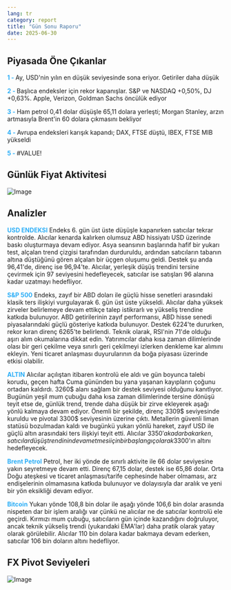 ```yaml
---
lang: tr
category: report
title: "Gün Sonu Raporu"
date: 2025-06-30
---
```



<h2>Piyasada Öne Çıkanlar</h2>
<strong style="color: #2caef7;">1 - </strong> Ay, USD'nin yılın en düşük seviyesinde sona eriyor. Getiriler daha düşük

<strong style="color: #2caef7;">2 - </strong> Başlıca endeksler için rekor kapanışlar. S&P ve NASDAQ +0,50%, DJ +0,63%. Apple, Verizon, Goldman Sachs öncülük ediyor 


<strong style="color: #2caef7;">3 - </strong> Ham petrol 0,41 dolar düşüşle 65,11 dolara yerleşti; Morgan Stanley, arzın artmasıyla Brent'in 60 dolara çıkmasını bekliyor

<strong style="color: #2caef7;">4 - </strong> Avrupa endeksleri karışık kapandı; DAX, FTSE düştü, IBEX, FTSE MIB yükseldi

<strong style="color: #2caef7;">5 - </strong> #VALUE!



<h2>Günlük Fiyat Aktivitesi</h2>
<img src="https://markleighedu.github.io/img/Jun-2025/30-Jun-2025/price.jpg" alt="Image"/>

<h2>Analizler</h2>
<strong style="color: #2caef7;">USD ENDEKSI</strong> Endeks 6. gün üst üste düşüşle kapanırken satıcılar tekrar kontrolde. Alıcılar kenarda kalırken olumsuz ABD hissiyatı USD üzerinde baskı oluşturmaya devam ediyor. Asya seansının başlarında hafif bir yukarı test, alçalan trend çizgisi tarafından durduruldu, ardından satıcıların tabanın altına düştüğünü gören alçalan bir üçgen oluşumu geldi. Destek şu anda 96,41'de, direnç ise 96,94'te. Alıcılar, yerleşik düşüş trendini tersine çevirmek için 97 seviyesini hedefleyecek, satıcılar ise satışları 96 alanına kadar uzatmayı hedefliyor.

<strong style="color: #2caef7;">S&P 500</strong> Endeks, zayıf bir ABD doları ile güçlü hisse senetleri arasındaki klasik ters ilişkiyi vurgulayarak 6. gün üst üste yükseldi. Alıcılar daha yüksek zirveler belirlemeye devam ettikçe talep istikrarlı ve yükseliş trendine katkıda bulunuyor. ABD getirilerinin zayıf performansı, ABD hisse senedi piyasalarındaki güçlü gösteriye katkıda bulunuyor. Destek 6224'te dururken, rekor kıran direnç 6265'te belirlendi. Teknik olarak, RSI'nin 71'de olduğu aşırı alım okumalarına dikkat edin. Yatırımcılar daha kısa zaman dilimlerinde olası bir geri çekilme veya sınırlı geri çekilmeyi izlerken denkleme kar alımını ekleyin. Yeni ticaret anlaşması duyurularının da boğa piyasası üzerinde etkisi olabilir.

<strong style="color: #2caef7;">ALTIN</strong> Alıcılar açılıştan itibaren kontrolü ele aldı ve gün boyunca talebi korudu, geçen hafta Cuma gününden bu yana yaşanan kayıpların çoğunu ortadan kaldırdı. 3260$ alanı sağlam bir destek seviyesi olduğunu kanıtlıyor. Bugünün yeşil mum çubuğu daha kısa zaman dilimlerinde tersine dönüşü teyit etse de, günlük trend, trende daha düşük bir zirve ekleyerek aşağı yönlü kalmaya devam ediyor. Önemli bir şekilde, direnç 3309$ seviyesinde kuruldu ve pivotal 3300$ seviyesinin üzerine çıktı. Metallerin güvenli liman statüsü bozulmadan kaldı ve bugünkü yukarı yönlü hareket, zayıf USD ile güçlü altın arasındaki ters ilişkiyi teyit etti. Alıcılar 3350$'a kadar bakarken, satıcılar düşüş trendinin devam etmesi için bir başlangıç olarak 3300$'ın altını hedefleyecek.

<strong style="color: #2caef7;">Brent Petrol</strong> Petrol, her iki yönde de sınırlı aktivite ile 66 dolar seviyesine yakın seyretmeye devam etti. Direnç 67,15 dolar, destek ise 65,86 dolar. Orta Doğu ateşkesi ve ticaret anlaşması/tarife cephesinde haber olmaması, arz endişelerinin olmamasına katkıda bulunuyor ve dolayısıyla dar aralık ve yeni bir yön eksikliği devam ediyor.

<strong style="color: #2caef7;">Bitcoin</strong> Yukarı yönde 108,8 bin dolar ile aşağı yönde 106,6 bin dolar arasında nispeten dar bir işlem aralığı var çünkü ne alıcılar ne de satıcılar kontrolü ele geçirdi. Kırmızı mum çubuğu, satıcıların gün içinde kazandığını doğruluyor, ancak teknik yükseliş trendi (yukarıdaki EMA'lar) daha pratik olarak yatay olarak görülebilir. Alıcılar 110 bin dolara kadar bakmaya devam ederken, satıcılar 106 bin doların altını hedefliyor.



<h2>FX Pivot Seviyeleri</h2>
<img src="https://markleighedu.github.io/img/Jun-2025/30-Jun-2025/pivot.jpg" alt="Image"/>